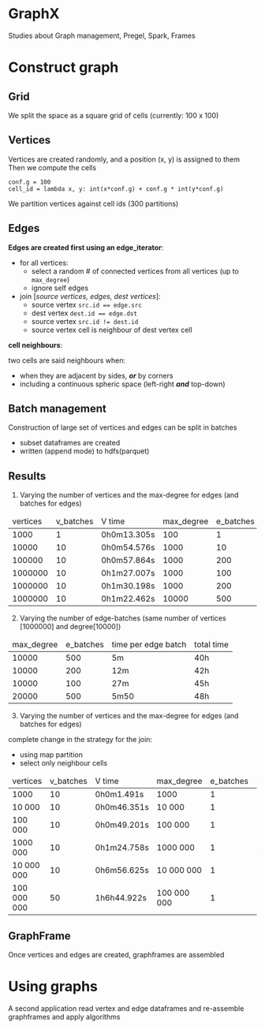 # GraphX
Studies about Graph management, Pregel, Spark, Frames

Construct graph
===============

Grid
----
We split the space as a square grid of cells (currently: 100 x 100)

Vertices
--------
Vertices are created randomly, and a position (x, y) is assigned to them
Then we compute the cells

    conf.g = 100
    cell_id = lambda x, y: int(x*conf.g) + conf.g * int(y*conf.g)


We partition vertices against cell ids (300 partitions)

Edges
-----
**Edges are created first using an edge_iterator**:

* for all vertices:
  * select a random # of connected vertices from all vertices (up to ``max_degree``)
  * ignore self edges
* join [*source vertices, edges, dest vertices*]:
  * source vertex ``src.id == edge.src``
  * dest vertex ``dest.id == edge.dst``
  * source vertex ``src.id != dest.id``
  * source vertex cell is neighbour of dest vertex cell

**cell neighbours**:

two cells are said neighbours when:
* when they are adjacent by sides, ***or*** by corners
* including a continuous spheric space (left-right ***and*** top-down)

Batch management
----------------
Construction of large set of vertices and edges can be split in batches

* subset dataframes are created
* written (append mode) to hdfs(parquet)

Results
-------

1) Varying the number of vertices and the max-degree for edges (and batches for edges)

<table>
<thead>
<td>vertices</td>
<td>v_batches</td>
<td>V time</td>
<td>max_degree</td>
<td>e_batches</td>
<td>edges</td>
<td>total time</td>
<td>degree</td>
<td>triangles</td>
</thead>
<tr>
<td>1000</td>
<td>1</td>
<td>0h0m13.305s</td>
<td>100</td>
<td>1</td>
<td>14</td>
<td>0h0m10.283s</td>
<td>0h0m7.969s</td>
<td>0h0m5.313s</td>
</tr>
<tr>
<td>10000</td>
<td>10</td>
<td>0h0m54.576s</td>
<td>1000</td>
<td>10</td>
<td>1452</td>
<td>0h3m35.159s</td>
<td>0h0m7.735s</td>
<td>0h0m8.823s</td>
</tr>
<tr>
<td>100000</td>
<td>10</td>
<td>0h0m57.864s</td>
<td>1000</td>
<td>200</td>
<td>14749</td>
<td>0h42m32.747s</td>
<td>0h0m17.488s</td>
<td>0h0m31.310s</td>
</tr>
<tr>
<td>1000000</td>
<td>10</td>
<td>0h1m27.007s</td>
<td>1000</td>
<td>100</td>
<td>147045</td>
<td>4h33h24.873s</td>
<td>0h0m10.379s</td>
<td>0h0m47.097s</td>
</tr>
<tr>
<td>1000000</td>
<td>10</td>
<td>0h1m30.198s</td>
<td>1000</td>
<td>200</td>
<td>147003</td>
<td>4h47h24.070s</td>
<td>0h0m10.183s</td>
<td>0h0m26.816s</td>
</tr>
<tr>
<td>1000000</td>
<td>10</td>
<td>0h1m22.462s</td>
<td>10000</td>
<td>500</td>
<td>1470306</td>
<td>46h2h52.120s</td>
<td>0h0m19.660s</td>
<td>0h0m49.222s</td>
</tr>
</table>

2) Varying the number of edge-batches (same number of vertices [1000000] and degree[10000])

<table>
<thead>
<td>max_degree</td>
<td>e_batches</td>
<td>time per edge batch</td>
<td>total time</td>
</thead>
<tr>
<td>10000</td>
<td>500</td>
<td>5m</td>
<td>40h</td>
</tr>
<tr>
<td>10000</td>
<td>200</td>
<td>12m</td>
<td>42h</td>
</tr>
<tr>
<td>10000</td>
<td>100</td>
<td>27m</td>
<td>45h</td>
</tr>
<tr>
<td>20000</td>
<td>500</td>
<td>5m50</td>
<td>48h</td>
</tr>
</table>

3. Varying the number of vertices and the max-degree for edges (and batches for edges)

complete change in the strategy for the join:
* using map partition
* select only neighbour cells


<table>
<thead>
<td>vertices</td>
<td>v_batches</td>
<td>V time</td>
<td>max_degree</td>
<td>e_batches</td>
<td>edges</td>
<td>E time</td>
<td>write time</td>
<td>degree</td>
<td>triangles</td>
</thead>
<tr>
<td>1000</td>
<td>10</td>
<td>0h0m1.491s</td>
<td>1000</td>
<td>1</td>
<td>1566</td>
<td>0h0m1.491s</td>
<td>0h0m11.733s</td>
<td></td>
<td></td>
</tr>
<tr>
<td>10 000</td>
<td>10</td>
<td>0h0m46.351s</td>
<td>10 000</td>
<td>1</td>
<td>15452</td>
<td>0h0m1.551s</td>
<td>0h0m19.689s</td>
<td></td>
<td></td>
</tr>
<tr>
<td>100 000</td>
<td>10</td>
<td>0h0m49.201s</td>
<td>100 000</td>
<td>1</td>
<td>3921357</td>
<td>0h0m1.735s</td>
<td>0h0m24.630s</td>
<td></td>
<td></td>
</tr>
<tr>
<td>1000 000</td>
<td>10</td>
<td>0h1m24.758s</td>
<td>1000 000</td>
<td>1</td>
<td>428932503</td>
<td>0h0m1.918s</td>
<td>0h0m38.405s</td>
<td></td>
<td></td>
</tr>
<tr>
<td>10 000 000</td>
<td>10</td>
<td>0h6m56.625s</td>
<td>10 000 000</td>
<td>1</td>
<td>22874329457</td>
<td>0h0m2.784s</td>
<td>0h17m19.570s</td>
<td></td>
<td></td>
</tr>
<tr>
<td>100 000 000</td>
<td>50</td>
<td>1h6h44.922s</td>
<td>100 000 000</td>
<td>1</td>
<td></td>
<td>0h0m6.979s</td>
<td></td>
<td></td>
<td></td>
</tr>
</table>

GraphFrame
----------
Once vertices and edges are created, graphframes are assembled

Using graphs
============
A second application read vertex and edge dataframes and re-assemble graphframes and apply algorithms


